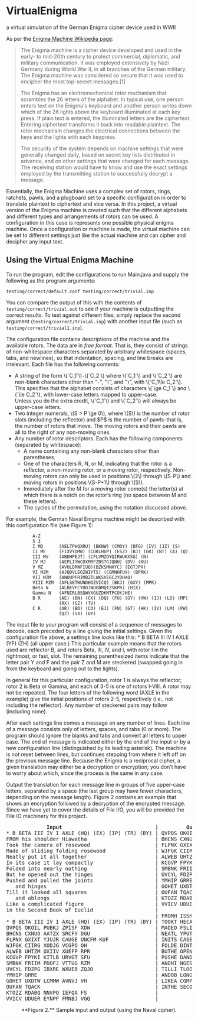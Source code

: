 # VirtualEnigma
a virtual simulation of the German Enigma cipher device used in WWII

As per the [Enigma Machine Wikipedia page](https://en.wikipedia.org/wiki/Enigma_machine): 
<blockquote> The Enigma machine is a cipher device developed and used in the early- to mid-20th century to protect commercial, diplomatic, and military communication. It was employed extensively by Nazi Germany during World War II, in all branches of the German military. The Enigma machine was considered so secure that it was used to encipher the most top-secret messages.[1]

The Enigma has an electromechanical rotor mechanism that scrambles the 26 letters of the alphabet. In typical use, one person enters text on the Enigma's keyboard and another person writes down which of the 26 lights above the keyboard illuminated at each key press. If plain text is entered, the illuminated letters are the ciphertext. Entering ciphertext transforms it back into readable plaintext. The rotor mechanism changes the electrical connections between the keys and the lights with each keypress.

The security of the system depends on machine settings that were generally changed daily, based on secret key lists distributed in advance, and on other settings that were changed for each message. The receiving station would have to know and use the exact settings employed by the transmitting station to successfully decrypt a message.  </blockquote>

Essentially, the Enigma Machine uses a complex set of rotors, rings, ratchets, pawls, and a plugboard set to a specific configuration in order to translate plaintext to ciphertext and vice versa. In this project, a virtual version of the Enigma machine is created such that the different alphabets and different types and arrangements of rotors can be used. A configuration in this case is represents one possible physical enigma machine. Once a configuration or machine is made, the virtual machine can be set to different settings just like the actual machine and can cipher and decipher any input text.

## Using the Virtual Enigma Machine
<p>To run the program, edit the configurations to run Main.java and supply the following as the program arguments:</p> <div class="language-plaintext highlighter-rouge"><div class="highlight"><pre class="highlight"><code>testing/correct/default.conf testing/correct/trivial.inp
</code></pre></div></div> <p>You can compare the output of this with the contents of <code class="language-plaintext highlighter-rouge">testing/correct/trivial.out</code> to see if your machine is outputting the correct results. To test against different files, simply replace the second argument (<code class="language-plaintext highlighter-rouge">testing/correct/trivial.inp</code>) with another input file (such as <code class="language-plaintext highlighter-rouge">testing/correct/trivial1.inp</code>).</p> <p>The configuration file contains descriptions of the machine and the available rotors. The data are in <em>free format</em>. That is, they consist of strings of non-whitespace characters separated by arbitrary whitespace (spaces, tabs, and newlines), so that indentation, spacing, and line breaks are irrelevant. Each file has the following contents:</p> <ul> <li>A string of the form \(`C_1`\)<code class="language-plaintext highlighter-rouge">-</code>\(`C_2`\) where \(`C_1`\) and \(`C_2`\) are non-blank characters other than “<code class="language-plaintext highlighter-rouge">-</code>”, “<code class="language-plaintext highlighter-rouge">(</code>”, and “<code class="language-plaintext highlighter-rouge">)</code>”, with \(`C_1\le C_2`\). This specifies that the alphabet consists of characters \(`\ge C_1`\) and \(`\le C_2`\), with lower-case letters mapped to upper-case.<br /> Unless you do the extra credit, \(`C_1`\) and \(`C_2`\) will always be upper-case letters.</li> <li>Two integer numerals, \(S &gt; P \ge 0\), where \(S\) is the number of rotor slots (including the reflector) and $P$ is the number of pawls–that is, the number of rotors that move. The moving rotors and their pawls are all to the right of any non-moving ones.</li> <li>Any number of rotor descriptors. Each has the following components (separated by whitespace): <ul> <li>A name containing any non-blank characters other than parentheses.</li> <li>One of the characters R, N, or M, indicating that the rotor is a reflector, a non-moving rotor, or a moving rotor, respectively. Non-moving rotors can only be used in positions \(2\) through \(S-P\) and moving rotors in positions \(S-P+1\) through \(S\).</li> <li>Immediately after the M for a moving rotor come(s) the letter(s) at which there is a notch on the rotor’s ring (no space between M and these letters).</li> <li>The cycles of the permutation, using the notation discussed above.</li> </ul> </li> </ul> <p>For example, the German Naval Enigma machine might be described with this configuration file (see Figure 1):</p> <div class="language-plaintext highlighter-rouge"><div class="highlight"><pre class="highlight"><code>          A-Z
          5 3
          I MQ      (AELTPHQXRU) (BKNW) (CMOY) (DFG) (IV) (JZ) (S)
          II ME     (FIXVYOMW) (CDKLHUP) (ESZ) (BJ) (GR) (NT) (A) (Q)
          III MV    (ABDHPEJT) (CFLVMZOYQIRWUKXSG) (N)
          IV MJ     (AEPLIYWCOXMRFZBSTGJQNH) (DV) (KU)
          V MZ      (AVOLDRWFIUQ)(BZKSMNHYC) (EGTJPX)
          VI MZM    (AJQDVLEOZWIYTS) (CGMNHFUX) (BPRK)
          VII MZM   (ANOUPFRIMBZTLWKSVEGCJYDHXQ)
          VIII MZM  (AFLSETWUNDHOZVICQ) (BKJ) (GXY) (MPR)
          Beta N    (ALBEVFCYODJWUGNMQTZSKPR) (HIX)
          Gamma N   (AFNIRLBSQWVXGUZDKMTPCOYJHE)
          B R       (AE) (BN) (CK) (DQ) (FU) (GY) (HW) (IJ) (LO) (MP)
                    (RX) (SZ) (TV)
          C R       (AR) (BD) (CO) (EJ) (FN) (GT) (HK) (IV) (LM) (PW)
                    (QZ) (SX) (UY)
</code></pre></div></div> <p>The input file to your program will consist of a sequence of messages to decode, each preceded by a line giving the initial settings. Given the configuration file above, a settings line looks like this: * B BETA III IV I AXLE (YF) (ZH) (all upper case.) This particular example means that the rotors used are reflector B, and rotors Beta, III, IV, and I, with rotor I in the rightmost, or fast, slot. The remaining parenthesized items indicate that the letter pair Y and F and the pair Z and M are steckered (swapped going in from the keyboard and going out to the lights).</p> <p>In general for this particular configuration, rotor 1 is always the reflector; rotor 2 is Beta or Gamma, and each of 3-5 is one of rotors I-VIII. A rotor may not be repeated. The four letters of the following word (AXLE in the example) give the initial positions of rotors 2-5, respectively (i.e., not including the reflector). Any number of steckered pairs may follow (including none).</p> <p>After each settings line comes a message on any number of lines. Each line of a message consists only of letters, spaces, and tabs (0 or more). The program should ignore the blanks and tabs and convert all letters to upper case. The end of message is indicated either by the end of the input or by a new configuration line (distinguished by its leading asterisk). The machine is not reset between lines, but continues stepping from where it left off on the previous message line. Because the Enigma is a reciprocal cipher, a given translation may either be a decryption or encryption; you don’t have to worry about which, since the process is the same in any case.</p> <p>Output the translation for each message line in groups of five upper-case letters, separated by a space (the last group may have fewer characters, depending on the message length). Figure 2 contains an example that shows an encryption followed by a decryption of the encrypted message. Since we have yet to cover the details of File I/O, you will be provided the File IO machinery for this project.</p><pre>
             <b>Input</b>                              |         <b>Output</b>
* B BETA III IV I AXLE (HQ) (EX) (IP) (TR) (BY) | QVPQS OKOIL PUBKJ ZPISF XDW
FROM his shoulder Hiawatha                      | BHCNS CXNUO AATZX SRCFY DGU
Took the camera of rosewood                     | FLPNX GXIXT YJUJR CAUGE UNCFM KUF
Made of sliding folding rosewood                | WJFGK CIIRG XODJG VCGPQ OH
Neatly put it all together                      | ALWEB UHTZM OXIIV XUEFP RPR
In its case it lay compactly                    | KCGVP FPYKI KITLB URVGT SFU
Folded into nearly nothing                      | SMBNK FRIIM PDOFJ VTTUG RZM
But he opened out the hinges                    | UVCYL FDZPG IBXRE WXUEB ZQJO
Pushed and pulled the joints                    | YMHIP GRRE
   and hinges                                   | GOHET UXDTW LCMMW AVNVJ VH
Till it looked all squares                      | OUFAN TQACK
   and oblongs                                  | KTOZZ RDABQ NNVPO IEFQA FS
Like a complicated figure                       | VVICV UDUER EYNPF FMNBJ VGQ
in the Second Book of Euclid                    |
                                                | FROMH ISSHO ULDER HIAWA THA
* B BETA III IV I AXLE (HQ) (EX) (IP) (TR) (BY) | TOOKT HECAM ERAOF ROSEW OOD
QVPQS OKOIL PUBKJ ZPISF XDW                     | MADEO FSLID INGFO LDING ROSEW OOD
BHCNS CXNUO AATZX SRCFY DGU                     | NEATL YPUTI TALLT OGETH ER
FLPNX GXIXT YJUJR CAUGE UNCFM KUF               | INITS CASEI TLAYC OMPAC TLY
WJFGK CIIRG XODJG VCGPQ OH                      | FOLDE DINTO NEARL YNOTH ING
ALWEB UHTZM OXIIV XUEFP RPR                     | BUTHE OPENE DOUTT HEHIN GES
KCGVP FPYKI KITLB URVGT SFU                     | PUSHE DANDP ULLED THEJO INTS
SMBNK FRIIM PDOFJ VTTUG RZM                     | ANDHI NGES
UVCYL FDZPG IBXRE WXUEB ZQJO                    | TILLI TLOOK EDALL SQUAR ES
YMHIP GRRE                                      | ANDOB LONGS
GOHET UXDTW LCMMW AVNVJ VH                      | LIKEA COMPL ICATE DFIGU RE
OUFAN TQACK                                     | INTHE SECON DBOOK OFEUC LID
KTOZZ RDABQ NNVPO IEFQA FS                      |
VVICV UDUER EYNPF FMNBJ VGQ                     |
</pre><center> **Figure 2.** Sample input and output (using the Naval cipher). </center> 
